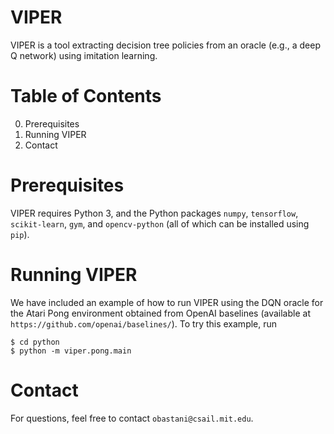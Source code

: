 VIPER
=====

VIPER is a tool extracting decision tree policies from an oracle (e.g., a deep Q network) using imitation learning.

Table of Contents
=====
0. Prerequisites
1. Running VIPER
2. Contact

Prerequisites
=====

VIPER requires Python 3, and the Python packages `numpy`, `tensorflow`, `scikit-learn`, `gym`, and `opencv-python` (all of which can be installed using `pip`).

Running VIPER
=====

We have included an example of how to run VIPER using the DQN oracle for the Atari Pong environment obtained from OpenAI baselines (available at `https://github.com/openai/baselines/`). To try this example, run

    $ cd python
    $ python -m viper.pong.main

Contact
=====

For questions, feel free to contact `obastani@csail.mit.edu`.
